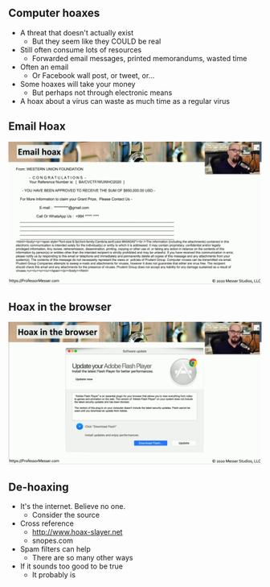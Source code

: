 ## Computer hoaxes
- A threat that doesn't actually exist
	- But they seem like they COULD be real
- Still often consume lots of resources
	- Forwarded email messages, printed memorandums, wasted time
- Often an email
	- Or Facebook wall post, or tweet, or...
- Some hoaxes will take your money
	- But perhaps not through electronic means
- A hoax about a virus can waste as much time as a regular virus

## Email Hoax
![](Images/Pasted%20image%2020231127205125.png)

## Hoax in the browser
![](Images/Pasted%20image%2020231127205144.png)

## De-hoaxing
- It's the internet. Believe no one.
	- Consider the source
- Cross reference
	- http://www.hoax-slayer.net
	- snopes.com
- Spam filters can help
	- There are so many other ways
- If it sounds too good to be true
	- It probably is
